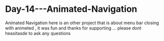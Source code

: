 # Day-14---Animated-Navigation
 Animated Navigation
here is an other project that is about menu bar closing with animeted , it was fun and thanks for supporting ... please dont heasitasde to ask any questions
